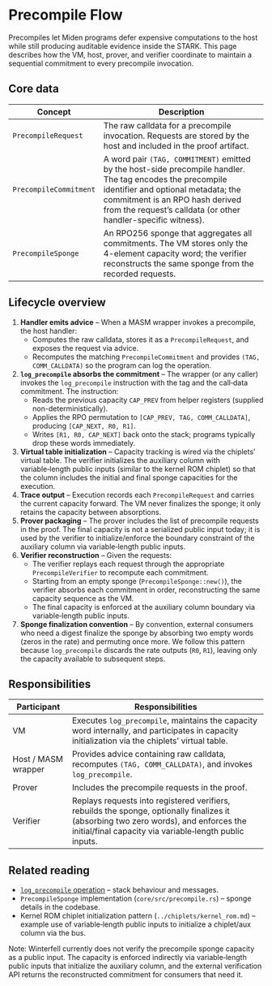 # Precompile Flow

Precompiles let Miden programs defer expensive computations to the host while still producing
auditable evidence inside the STARK. This page describes how the VM, host, prover, and verifier
coordinate to maintain a sequential commitment to every precompile invocation.

## Core data

| Concept | Description |
| ------- | ----------- |
| `PrecompileRequest` | The raw calldata for a precompile invocation. Requests are stored by the host and included in the proof artifact. |
| `PrecompileCommitment` | A word pair `(TAG, COMMITMENT)` emitted by the host-side precompile handler. The tag encodes the precompile identifier and optional metadata; the commitment is an RPO hash derived from the request’s calldata (or other handler-specific witness). |
| `PrecompileSponge` | An RPO256 sponge that aggregates all commitments. The VM stores only the 4-element capacity word; the verifier reconstructs the same sponge from the recorded requests. |

## Lifecycle overview

1. **Handler emits advice** – When a MASM wrapper invokes a precompile, the host handler:
   - Computes the raw calldata, stores it as a `PrecompileRequest`, and exposes the request via advice.
   - Recomputes the matching `PrecompileCommitment` and provides `(TAG, COMM_CALLDATA)` so the program can log the operation.
2. **`log_precompile` absorbs the commitment** – The wrapper (or any caller) invokes the `log_precompile` instruction with the tag and the call‑data commitment. The instruction:
   - Reads the previous capacity `CAP_PREV` from helper registers (supplied non-deterministically).
   - Applies the RPO permutation to `[CAP_PREV, TAG, COMM_CALLDATA]`, producing `[CAP_NEXT, R0, R1]`.
   - Writes `[R1, R0, CAP_NEXT]` back onto the stack; programs typically drop these words immediately.
3. **Virtual table initialization** – Capacity tracking is wired via the chiplets’ virtual table. The verifier initializes the auxiliary column with variable‑length public inputs (similar to the kernel ROM chiplet) so that the column includes the initial and final sponge capacities for the execution.
4. **Trace output** – Execution records each `PrecompileRequest` and carries the current capacity forward. The VM never finalizes the sponge; it only retains the capacity between absorptions.
5. **Prover packaging** – The prover includes the list of precompile requests in the proof. The final capacity is not a serialized public input today; it is used by the verifier to initialize/enforce the boundary constraint of the auxiliary column via variable‑length public inputs.
6. **Verifier reconstruction** – Given the requests:
   - The verifier replays each request through the appropriate `PrecompileVerifier` to recompute each commitment.
   - Starting from an empty sponge (`PrecompileSponge::new()`), the verifier absorbs each commitment in order, reconstructing the same capacity sequence as the VM.
   - The final capacity is enforced at the auxiliary column boundary via variable‑length public inputs.
7. **Sponge finalization convention** – By convention, external consumers who need a digest finalize the sponge by absorbing two empty words (zeros in the rate) and permuting once more. We follow this pattern because `log_precompile` discards the rate outputs (`R0`, `R1`), leaving only the capacity available to subsequent steps.

## Responsibilities

| Participant | Responsibilities |
| ----------- | ---------------- |
| VM | Executes `log_precompile`, maintains the capacity word internally, and participates in capacity initialization via the chiplets’ virtual table. |
| Host / MASM wrapper | Provides advice containing raw calldata, recomputes `(TAG, COMM_CALLDATA)`, and invokes `log_precompile`. |
| Prover | Includes the precompile requests in the proof. |
| Verifier | Replays requests into registered verifiers, rebuilds the sponge, optionally finalizes it (absorbing two zero words), and enforces the initial/final capacity via variable‑length public inputs. |

## Related reading

- [`log_precompile` operation](./crypto_ops.md#log_precompile) – stack behaviour and messages.
- `PrecompileSponge` implementation (`core/src/precompile.rs`) – sponge details in the codebase.
- Kernel ROM chiplet initialization pattern (`../chiplets/kernel_rom.md`) – example use of variable‑length public inputs to initialize a chiplet/aux column via the bus.

Note: Winterfell currently does not verify the precompile sponge capacity as a public input. The capacity is enforced indirectly via variable‑length public inputs that initialize the auxiliary column, and the external verification API returns the reconstructed commitment for consumers that need it.

